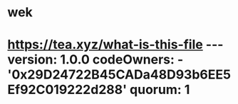 # wek
# https://tea.xyz/what-is-this-file --- version: 1.0.0 codeOwners:   - '0x29D24722B45CADa48D93b6EE5Ef92C019222d288' quorum: 1
